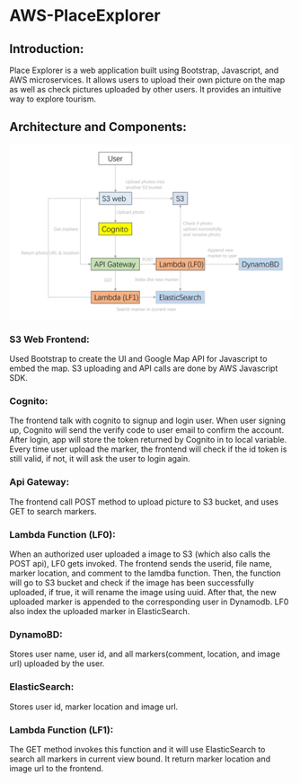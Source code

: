 # AWS-PlaceExplorer

## Introduction:

Place Explorer is a web application built using Bootstrap, Javascript, and AWS microservices. It allows users to upload their own picture on the map as well as check pictures uploaded by other users. It provides an intuitive way to explore tourism.

## Architecture and Components:

![alt text](https://github.com/YulongWang2020/AWS-PlaceExplorer/blob/master/architecture.jpg)

### S3 Web Frontend:
Used Bootstrap to create the UI and Google Map API for Javascript to embed the map. S3 uploading and API calls are done by AWS Javascript SDK.

### Cognito:
The frontend talk with cognito to signup and login user. When user signing up, Cognito will send the verify code to user email to confirm the account. After login, app will store the token returned by Cognito in to local variable. Every time user upload the marker, the frontend will check if the id token is still valid, if not, it will ask the user to login again.

### Api Gateway:
The frontend call POST method to upload picture to S3 bucket, and uses GET to search markers.

### Lambda Function (LF0):
When an authorized user uploaded a image to S3 (which also calls the POST api), LF0 gets invoked. The frontend sends the userid, file name, marker location, and comment to the lamdba function. Then, the function will go to S3 bucket and check if the image has been successfully uploaded, if true, it will rename the image using uuid. After that, the new uploaded marker is appended to the corresponding user in Dynamodb. LF0 also index the uploaded marker in ElasticSearch.

### DynamoBD:
Stores user name, user id, and all markers(comment, location, and image url) uploaded by the user.

### ElasticSearch:
Stores user id, marker location and image url.

### Lambda Function (LF1):
The GET method invokes this function and it will use ElasticSearch to search all markers in current view bound. It return marker location and image url to the frontend.












